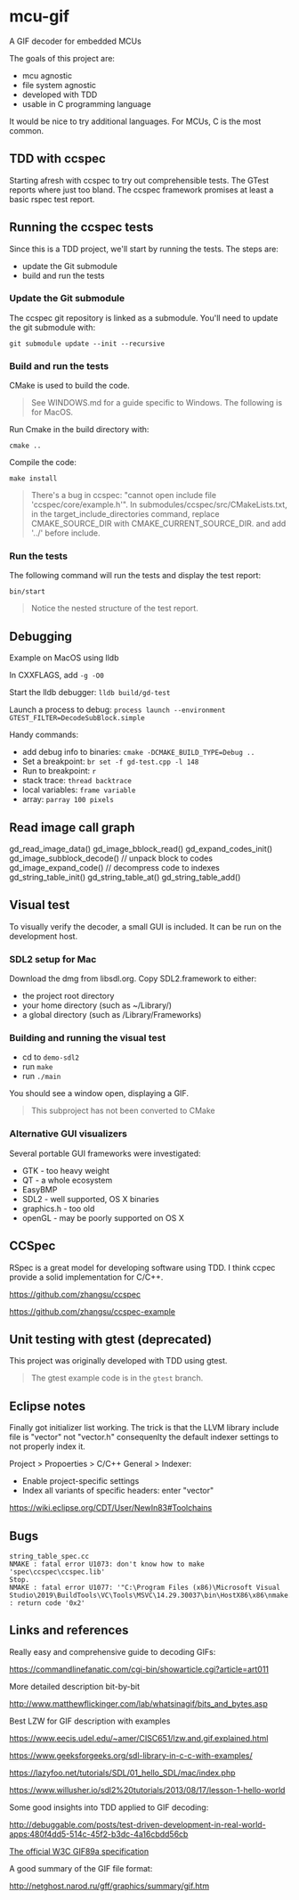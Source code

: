 # mcu-gif
A GIF decoder for embedded MCUs

The goals of this project are:

- mcu agnostic
- file system agnostic
- developed with TDD
- usable in C programming language

It would be nice to try additional languages. For MCUs, C is the most common.

## TDD with ccspec
Starting afresh with ccspec to try out comprehensible tests.
The GTest reports where just too bland.
The ccspec framework promises at least a basic rspec test report.

## Running the ccspec tests
Since this is a TDD project, we'll start by running the tests.
The steps are:
- update the Git submodule
- build and run the tests

### Update the Git submodule
The ccspec git repository is linked as a submodule.
You'll need to update the git submodule with:

``git submodule update --init --recursive``

### Build and run the tests
CMake is used to build the code.

> See WINDOWS.md for a guide specific to Windows.
> The following is for MacOS.

Run Cmake in the build directory with:

``cmake ..``

Compile the code:

``make install``

> There's a bug in ccspec: "cannot open include file 'ccspec/core/example.h'". In submodules/ccspec/src/CMakeLists.txt,
> in the target_include_directories command,
> replace CMAKE_SOURCE_DIR with CMAKE_CURRENT_SOURCE_DIR.
> and add '../' before include.

### Run the tests
The following command will run the tests and display the test report:

``bin/start``

> Notice the nested structure of the test report.

## Debugging
Example on MacOS using lldb

In CXXFLAGS, add ``-g -O0``

Start the lldb debugger: ``lldb build/gd-test``

Launch a process to debug: ``process launch --environment GTEST_FILTER=DecodeSubBlock.simple``

Handy commands:
- add debug info to binaries: ``cmake -DCMAKE_BUILD_TYPE=Debug ..``
- Set a breakpoint: ``br set -f gd-test.cpp -l 148``
- Run to breakpoint: ``r``
- stack trace: ``thread backtrace``
- local variables: ``frame variable``
- array: ``parray 100 pixels``

## Read image call graph
gd_read_image_data()
  gd_image_bblock_read()
    gd_expand_codes_init()
    gd_image_subblock_decode() // unpack block to codes
      gd_image_expand_code() // decompress code to indexes
        gd_string_table_init()
        gd_string_table_at()
        gd_string_table_add()

## Visual test
To visually verify the decoder, a small GUI is included. It can be run on the development host.

### SDL2 setup for Mac
Download the dmg from libsdl.org.
Copy SDL2.framework to either:
- the project root directory
- your home directory (such as ~/Library/)
- a global directory (such as /Library/Frameworks)

### Building and running the visual test
- cd to ``demo-sdl2``
- run ``make``
- run ``./main``

You should see a window open, displaying a GIF.

> This subproject has not been converted to CMake

### Alternative GUI visualizers
Several portable GUI frameworks were investigated:

- GTK - too heavy weight
- QT - a whole ecosystem
- EasyBMP 
- SDL2 - well supported, OS X binaries
- graphics.h - too old
- openGL - may be poorly supported on OS X

## CCSpec
RSpec is a great model for developing software using TDD.
I think ccpec provide a solid implementation for C/C++.

https://github.com/zhangsu/ccspec

https://github.com/zhangsu/ccspec-example

## Unit testing with gtest (deprecated)
This project was originally developed with TDD using gtest.

> The gtest example code is in the ``gtest`` branch.

## Eclipse notes
Finally got <vector> initializer list working. 
The trick is that the LLVM library include file is "vector" not "vector.h"
consequenlty the default indexer settings to not properly index it.

Project > Propoerties > C/C++ General > Indexer:
- Enable project-specific settings
- Index all variants of specific headers: enter "vector"

https://wiki.eclipse.org/CDT/User/NewIn83#Toolchains

## Bugs
```
string_table_spec.cc
NMAKE : fatal error U1073: don't know how to make 'spec\ccspec\ccspec.lib'
Stop.
NMAKE : fatal error U1077: '"C:\Program Files (x86)\Microsoft Visual Studio\2019\BuildTools\VC\Tools\MSVC\14.29.30037\bin\HostX86\x86\nmake.exe"' : return code '0x2'
```

## Links and references

Really easy and comprehensive guide to decoding GIFs:
 
https://commandlinefanatic.com/cgi-bin/showarticle.cgi?article=art011

More detailed description bit-by-bit

http://www.matthewflickinger.com/lab/whatsinagif/bits_and_bytes.asp

Best LZW for GIF description with examples

https://www.eecis.udel.edu/~amer/CISC651/lzw.and.gif.explained.html

https://www.geeksforgeeks.org/sdl-library-in-c-c-with-examples/

https://lazyfoo.net/tutorials/SDL/01_hello_SDL/mac/index.php

https://www.willusher.io/sdl2%20tutorials/2013/08/17/lesson-1-hello-world

Some good insights into TDD applied to GIF decoding:

http://debuggable.com/posts/test-driven-development-in-real-world-apps:480f4dd5-514c-45f2-b3dc-4a16cbdd56cb

[The official W3C GIF89a specification](https://www.w3.org/Graphics/GIF/spec-gif89a.txt)

A good summary of the GIF file format:

http://netghost.narod.ru/gff/graphics/summary/gif.htm
